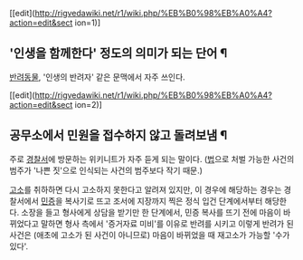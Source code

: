 [[edit](http://rigvedawiki.net/r1/wiki.php/%EB%B0%98%EB%A0%A4?action=edit&sect
ion=1)]

## '인생을 함께한다' 정도의 의미가 되는 단어 ¶

[반려동물](%EB%B0%98%EB%A0%A4%EB%8F%99%EB%AC%BC.md), '인생의 반려자' 같은 문맥에서 자주 쓰인다.

  

[[edit](http://rigvedawiki.net/r1/wiki.php/%EB%B0%98%EB%A0%A4?action=edit&sect
ion=2)]

## 공무소에서 민원을 접수하지 않고 돌려보냄 ¶

주로 [경찰서](%EA%B2%BD%EC%B0%B0%EC%84%9C.md)에 방문하는 위키니트가 자주 듣게 되는 말이다.
([법](%EB%B2%95.md)으로 처벌 가능한 사건의 범주가 '나쁜 짓'으로 인식되는 사건의 범주보다 작기 때문.)

  

[고소](%EA%B3%A0%EC%86%8C.md)를 취하하면 다시 고소하지 못한다고 알려져 있지만, 이 경우에 해당하는 경우는
경찰서에서 [민증](%EB%AF%BC%EC%A6%9D.md)을 복사기로 뜨고 조서에 지장까지 찍은 정식 입건 단계에서부터 해당한다.
소장을 들고 형사에게 상담을 받기만 한 단계에서, 민증 복사를 뜨기 전에 마음이 바뀌었다고 말하면 형사 측에서 '증거자료 미비'를 이유로
반려를 시키고 이렇게 반려가 된 사건은 (애초에 고소가 된 사건이 아니므로) 마음이 바뀌었을 때 재고소가 가능할 '수가 있다'.

